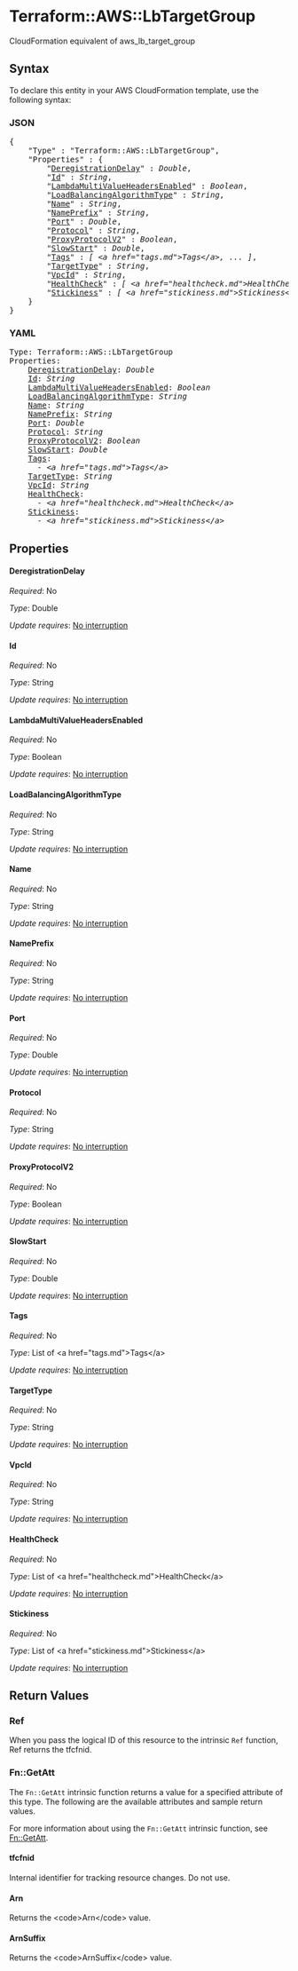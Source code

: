 # Terraform::AWS::LbTargetGroup

CloudFormation equivalent of aws_lb_target_group

## Syntax

To declare this entity in your AWS CloudFormation template, use the following syntax:

### JSON

<pre>
{
    "Type" : "Terraform::AWS::LbTargetGroup",
    "Properties" : {
        "<a href="#deregistrationdelay" title="DeregistrationDelay">DeregistrationDelay</a>" : <i>Double</i>,
        "<a href="#id" title="Id">Id</a>" : <i>String</i>,
        "<a href="#lambdamultivalueheadersenabled" title="LambdaMultiValueHeadersEnabled">LambdaMultiValueHeadersEnabled</a>" : <i>Boolean</i>,
        "<a href="#loadbalancingalgorithmtype" title="LoadBalancingAlgorithmType">LoadBalancingAlgorithmType</a>" : <i>String</i>,
        "<a href="#name" title="Name">Name</a>" : <i>String</i>,
        "<a href="#nameprefix" title="NamePrefix">NamePrefix</a>" : <i>String</i>,
        "<a href="#port" title="Port">Port</a>" : <i>Double</i>,
        "<a href="#protocol" title="Protocol">Protocol</a>" : <i>String</i>,
        "<a href="#proxyprotocolv2" title="ProxyProtocolV2">ProxyProtocolV2</a>" : <i>Boolean</i>,
        "<a href="#slowstart" title="SlowStart">SlowStart</a>" : <i>Double</i>,
        "<a href="#tags" title="Tags">Tags</a>" : <i>[ &lt;a href=&#34;tags.md&#34;&gt;Tags&lt;/a&gt;, ... ]</i>,
        "<a href="#targettype" title="TargetType">TargetType</a>" : <i>String</i>,
        "<a href="#vpcid" title="VpcId">VpcId</a>" : <i>String</i>,
        "<a href="#healthcheck" title="HealthCheck">HealthCheck</a>" : <i>[ &lt;a href=&#34;healthcheck.md&#34;&gt;HealthCheck&lt;/a&gt;, ... ]</i>,
        "<a href="#stickiness" title="Stickiness">Stickiness</a>" : <i>[ &lt;a href=&#34;stickiness.md&#34;&gt;Stickiness&lt;/a&gt;, ... ]</i>
    }
}
</pre>

### YAML

<pre>
Type: Terraform::AWS::LbTargetGroup
Properties:
    <a href="#deregistrationdelay" title="DeregistrationDelay">DeregistrationDelay</a>: <i>Double</i>
    <a href="#id" title="Id">Id</a>: <i>String</i>
    <a href="#lambdamultivalueheadersenabled" title="LambdaMultiValueHeadersEnabled">LambdaMultiValueHeadersEnabled</a>: <i>Boolean</i>
    <a href="#loadbalancingalgorithmtype" title="LoadBalancingAlgorithmType">LoadBalancingAlgorithmType</a>: <i>String</i>
    <a href="#name" title="Name">Name</a>: <i>String</i>
    <a href="#nameprefix" title="NamePrefix">NamePrefix</a>: <i>String</i>
    <a href="#port" title="Port">Port</a>: <i>Double</i>
    <a href="#protocol" title="Protocol">Protocol</a>: <i>String</i>
    <a href="#proxyprotocolv2" title="ProxyProtocolV2">ProxyProtocolV2</a>: <i>Boolean</i>
    <a href="#slowstart" title="SlowStart">SlowStart</a>: <i>Double</i>
    <a href="#tags" title="Tags">Tags</a>: <i>
      - &lt;a href=&#34;tags.md&#34;&gt;Tags&lt;/a&gt;</i>
    <a href="#targettype" title="TargetType">TargetType</a>: <i>String</i>
    <a href="#vpcid" title="VpcId">VpcId</a>: <i>String</i>
    <a href="#healthcheck" title="HealthCheck">HealthCheck</a>: <i>
      - &lt;a href=&#34;healthcheck.md&#34;&gt;HealthCheck&lt;/a&gt;</i>
    <a href="#stickiness" title="Stickiness">Stickiness</a>: <i>
      - &lt;a href=&#34;stickiness.md&#34;&gt;Stickiness&lt;/a&gt;</i>
</pre>

## Properties

#### DeregistrationDelay

_Required_: No

_Type_: Double

_Update requires_: [No interruption](https://docs.aws.amazon.com/AWSCloudFormation/latest/UserGuide/using-cfn-updating-stacks-update-behaviors.html#update-no-interrupt)

#### Id

_Required_: No

_Type_: String

_Update requires_: [No interruption](https://docs.aws.amazon.com/AWSCloudFormation/latest/UserGuide/using-cfn-updating-stacks-update-behaviors.html#update-no-interrupt)

#### LambdaMultiValueHeadersEnabled

_Required_: No

_Type_: Boolean

_Update requires_: [No interruption](https://docs.aws.amazon.com/AWSCloudFormation/latest/UserGuide/using-cfn-updating-stacks-update-behaviors.html#update-no-interrupt)

#### LoadBalancingAlgorithmType

_Required_: No

_Type_: String

_Update requires_: [No interruption](https://docs.aws.amazon.com/AWSCloudFormation/latest/UserGuide/using-cfn-updating-stacks-update-behaviors.html#update-no-interrupt)

#### Name

_Required_: No

_Type_: String

_Update requires_: [No interruption](https://docs.aws.amazon.com/AWSCloudFormation/latest/UserGuide/using-cfn-updating-stacks-update-behaviors.html#update-no-interrupt)

#### NamePrefix

_Required_: No

_Type_: String

_Update requires_: [No interruption](https://docs.aws.amazon.com/AWSCloudFormation/latest/UserGuide/using-cfn-updating-stacks-update-behaviors.html#update-no-interrupt)

#### Port

_Required_: No

_Type_: Double

_Update requires_: [No interruption](https://docs.aws.amazon.com/AWSCloudFormation/latest/UserGuide/using-cfn-updating-stacks-update-behaviors.html#update-no-interrupt)

#### Protocol

_Required_: No

_Type_: String

_Update requires_: [No interruption](https://docs.aws.amazon.com/AWSCloudFormation/latest/UserGuide/using-cfn-updating-stacks-update-behaviors.html#update-no-interrupt)

#### ProxyProtocolV2

_Required_: No

_Type_: Boolean

_Update requires_: [No interruption](https://docs.aws.amazon.com/AWSCloudFormation/latest/UserGuide/using-cfn-updating-stacks-update-behaviors.html#update-no-interrupt)

#### SlowStart

_Required_: No

_Type_: Double

_Update requires_: [No interruption](https://docs.aws.amazon.com/AWSCloudFormation/latest/UserGuide/using-cfn-updating-stacks-update-behaviors.html#update-no-interrupt)

#### Tags

_Required_: No

_Type_: List of &lt;a href=&#34;tags.md&#34;&gt;Tags&lt;/a&gt;

_Update requires_: [No interruption](https://docs.aws.amazon.com/AWSCloudFormation/latest/UserGuide/using-cfn-updating-stacks-update-behaviors.html#update-no-interrupt)

#### TargetType

_Required_: No

_Type_: String

_Update requires_: [No interruption](https://docs.aws.amazon.com/AWSCloudFormation/latest/UserGuide/using-cfn-updating-stacks-update-behaviors.html#update-no-interrupt)

#### VpcId

_Required_: No

_Type_: String

_Update requires_: [No interruption](https://docs.aws.amazon.com/AWSCloudFormation/latest/UserGuide/using-cfn-updating-stacks-update-behaviors.html#update-no-interrupt)

#### HealthCheck

_Required_: No

_Type_: List of &lt;a href=&#34;healthcheck.md&#34;&gt;HealthCheck&lt;/a&gt;

_Update requires_: [No interruption](https://docs.aws.amazon.com/AWSCloudFormation/latest/UserGuide/using-cfn-updating-stacks-update-behaviors.html#update-no-interrupt)

#### Stickiness

_Required_: No

_Type_: List of &lt;a href=&#34;stickiness.md&#34;&gt;Stickiness&lt;/a&gt;

_Update requires_: [No interruption](https://docs.aws.amazon.com/AWSCloudFormation/latest/UserGuide/using-cfn-updating-stacks-update-behaviors.html#update-no-interrupt)

## Return Values

### Ref

When you pass the logical ID of this resource to the intrinsic `Ref` function, Ref returns the tfcfnid.

### Fn::GetAtt

The `Fn::GetAtt` intrinsic function returns a value for a specified attribute of this type. The following are the available attributes and sample return values.

For more information about using the `Fn::GetAtt` intrinsic function, see [Fn::GetAtt](https://docs.aws.amazon.com/AWSCloudFormation/latest/UserGuide/intrinsic-function-reference-getatt.html).

#### tfcfnid

Internal identifier for tracking resource changes. Do not use.

#### Arn

Returns the &lt;code&gt;Arn&lt;/code&gt; value.

#### ArnSuffix

Returns the &lt;code&gt;ArnSuffix&lt;/code&gt; value.

